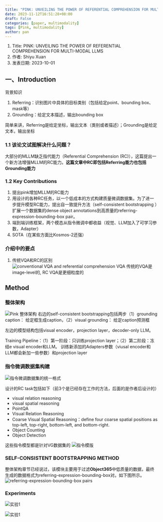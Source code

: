 ```yaml
---
title: "PINK: UNVEILING THE POWER OF REFERENTIAL COMPREHENSION FOR MULTI-MODAL LLMS"
date: 2023-11-12T16:51:28+08:00
draft: False
categories: [paper, multimodality]
tags: [Pink, multimodality]
author: pan
---
```

1. Title: PINK: UNVEILING THE POWER OF REFERENTIAL COMPREHENSION FOR MULTI-MODAL LLMS
2. 作者: Shiyu Xuan
3. 发表日期: 2023-10-01

## 一、Introduction

背景知识

1. Referring：识别图片中具体的目标类别（包括给定point、bounding box、mask等）
2. Grounding：给定文本描述，输出bounding box

简单来讲，Referring是给定坐标，输出文本（类别或者描述）；Grounding是给定文本，输出坐标

### 1.1 该论文试图解决什么问题？

大部分的MLLM缺乏指代能力（Referential Comprehension (RC)），这篇提出一个新方法增强MLLM的RC能力。**这篇文章中RC即包括Referring能力也包括Grounding能力**

### 1.2 Key Contributions

1. 提出pink增加MLLM的RC能力
2. 用设计的各种RC任务，以一个低成本的方式构建质量微调数据集。为了进一步提升模型RC能力，提出自一致提升方法（self-consistent bootstrapping ）扩展一个数据集的dense object annotations到高质量的referring-expression-bounding-box pair。
3. 端到端训练框架，两个模态从指令微调中都收益（视觉、LLM加入了可学习参数，Adapter）
4. SOTA（在某些方面比Kosmos-2还强）

### 介绍中的要点

1. 传统VQA和RC的区别
![conventional VQA and referential comprehension VQA](/papers_pink/pink_1.png)
传统的VQA是image-level的, RC VQA是更细粒度的

  
## Method

### 整体架构

![Pink 整体架构](/papers_pink/pink_2.png)
右边的self-consistent bootstrapping包括两步（1）grounding caption： 给定框生成caption，（2）visual grounding： 给定caption预测框

左边的模型结构包括visual encoder，projection layer，decoder-only LLM。

Training Pipeline：（1）第一阶段：只训练projection layer；（2）第二阶段：冻结e visual encoder和LLM。 训练新添加的Adapters参数（viusal encoder和LLM都会新加一些参数）和projection layer

### 指令微调数据集构建

![指令微调数据集的统一格式](/papers_pink/pink_3.png)

设计的RC task包括如下（前3个是已经存在工作的方法，后面的是作者后设计的）

- visual relation reasoning
- visual spatial reasoning
- PointQA
- Visual Relation Reasoning
- Coarse Visual Spatial Reasoning：define four coarse spatial positions as top-left, top-right, bottom-left, and bottom-right.
- Object Counting
- Object Detection

这些指令模型都是针对VG数据集的
![指令模版](/papers_pink/pink_4.png)

### SELF-CONSISTENT BOOTSTRAPPING METHOD

整体架构章节已经说过，该模块主要用于过滤**Object365**中低质量的数据，最终生成的数据格式为referring-expression-bounding-box对。如下图所示。
![referring-expression-bounding-box pairs](/papers_pink/pink_5.png)

### Experiments

![实验1](/papers_pink/pink_6.png)

![实验1](/papers_pink/pink_7.png)